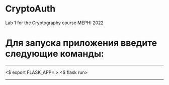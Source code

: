 # CryptoAuth
Lab 1 for the Cryptography course MEPHI 2022
# Для запуска приложения введите следующие команды:
***
<$ export FLASK_APP=.>
<$ flask run>
***

